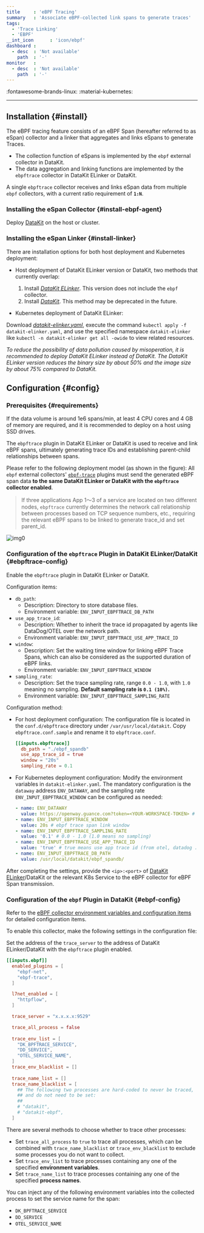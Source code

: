 ```yaml
---
title     : 'eBPF Tracing'
summary   : 'Associate eBPF-collected link spans to generate traces'
tags:
  - 'Trace Linking'
  - 'EBPF'
__int_icon      : 'icon/ebpf'
dashboard :
  - desc  : 'Not available'
    path  : '-'
monitor   :
  - desc  : 'Not available'
    path  : '-'
---
```


:fontawesome-brands-linux: :material-kubernetes:

---

## Installation {#install}

The eBPF tracing feature consists of an eBPF Span (hereafter referred to as eSpan) collector and a linker that aggregates and links eSpans to generate Traces.

- The collection function of eSpans is implemented by the `ebpf` external collector in DataKit.
- The data aggregation and linking functions are implemented by the `ebpftrace` collector in DataKit ELinker or DataKit.

A single `ebpftrace` collector receives and links eSpan data from multiple `ebpf` collectors, with a current ratio requirement of **`1:N`**.

### Installing the eSpan Collector {#install-ebpf-agent}

Deploy [DataKit](../datakit/datakit-install.md) on the host or cluster.

### Installing the eSpan Linker {#install-linker}

There are installation options for both host deployment and Kubernetes deployment:

- Host deployment of DataKit ELinker version or DataKit, two methods that currently overlap:
    1. Install [*DataKit ELinker*](../datakit/datakit-install.md#elinker-install). This version does not include the `ebpf` collector.
    1. Install [*DataKit*](../datakit/datakit-install.md#get-install). This method may be deprecated in the future.

- Kubernetes deployment of DataKit ELinker:

Download [*datakit-elinker.yaml*](https://static.guance.com/datakit/datakit-elinker.yaml), execute the command `kubectl apply -f datakit-elinker.yaml`, and use the specified namespace `datakit-elinker` like `kubectl -n datakit-elinker get all -owide` to view related resources.

*To reduce the possibility of data pollution caused by misoperation, it is recommended to deploy DataKit ELinker instead of DataKit. The DataKit ELinker version reduces the binary size by about 50% and the image size by about 75% compared to DataKit.*

## Configuration {#config}

### Prerequisites {#requirements}

If the data volume is around 1e6 spans/min, at least 4 CPU cores and 4 GB of memory are required, and it is recommended to deploy on a host using SSD drives.

The `ebpftrace` plugin in DataKit ELinker or DataKit is used to receive and link eBPF spans, ultimately generating trace IDs and establishing parent-child relationships between spans.

Please refer to the following deployment model (as shown in the figure): All `ebpf` external collectors' [`ebpf-trace`](./ebpf.md#ebpf-trace) plugins must send the generated eBPF span data **to the same DataKit ELinker or DataKit with the `ebpftrace` collector enabled**.

> If three applications App 1～3 of a service are located on two different nodes, `ebpftrace` currently determines the network call relationship between processes based on TCP sequence numbers, etc., requiring the relevant eBPF spans to be linked to generate trace_id and set parent_id.

![img0](./imgs/tracing.png)

### Configuration of the `ebpftrace` Plugin in DataKit ELinker/DataKit {#ebpftrace-config}

Enable the `ebpftrace` plugin in DataKit ELinker or DataKit.

Configuration items:

- `db_path`:
    - Description: Directory to store database files.
    - Environment variable: `ENV_INPUT_EBPFTRACE_DB_PATH`
- `use_app_trace_id`:
    - Description: Whether to inherit the trace id propagated by agents like DataDog/OTEL over the network path.
    - Environment variable: `ENV_INPUT_EBPFTRACE_USE_APP_TRACE_ID`
- `window`:
    - Description: Set the waiting time window for linking eBPF Trace Spans, which can also be considered as the supported duration of eBPF links.
    - Environment variable: `ENV_INPUT_EBPFTRACE_WINDOW`
- `sampling_rate`:
    - Description: Set the trace sampling rate, range `0.0 - 1.0`, with `1.0` meaning no sampling. **Default sampling rate is `0.1 (10%)`.**
    - Environment variable: `ENV_INPUT_EBPFTRACE_SAMPLING_RATE`

Configuration method:

- For host deployment configuration:
  The configuration file is located in the `conf.d/ebpftrace` directory under `/var/usr/local/datakit`. Copy `ebpftrace.conf.sample` and rename it to `ebpftrace.conf`.

  ```toml
  [[inputs.ebpftrace]]
    db_path = "./ebpf_spandb"
    use_app_trace_id = true
    window = "20s"
    sampling_rate = 0.1
  ```

- For Kubernetes deployment configuration:
  Modify the environment variables in `datakit-elinker.yaml`. The mandatory configuration is the `dataway` address `ENV_DATAWAY`, and the sampling rate `ENV_INPUT_EBPFTRACE_WINDOW` can be configured as needed:

  ```yaml
  - name: ENV_DATAWAY
    value: https://openway.guance.com?token=<YOUR-WORKSPACE-TOKEN> # Fill your real Dataway server and(or) workspace token
  - name: ENV_INPUT_EBPFTRACE_WINDOW
    value: 20s # ebpf trace span link window
  - name: ENV_INPUT_EBPFTRACE_SAMPLING_RATE
    value: '0.1' # 0.0 - 1.0 (1.0 means no sampling)
  - name: ENV_INPUT_EBPFTRACE_USE_APP_TRACE_ID
    value: 'true' # true means use app trace id (from otel, datadog ...) as ebpf trace id in ebpftrace
  - name: ENV_INPUT_EBPFTRACE_DB_PATH
    value: /usr/local/datakit/ebpf_spandb/
  ```

After completing the settings, provide the `<ip>:<port>` of [DataKit ELinker](../datakit/datakit-install.md#elinker-install)/DataKit or the relevant K8s Service to the eBPF collector for eBPF Span transmission.

### Configuration of the `ebpf` Plugin in DataKit {#ebpf-config}

Refer to the [eBPF collector environment variables and configuration items](./ebpf.md#input-cfg-field-env) for detailed configuration items.

To enable this collector, make the following settings in the configuration file:

Set the address of the `trace_server` to the address of DataKit ELinker/DataKit with the `ebpftrace` plugin enabled.

```toml
[[inputs.ebpf]]
  enabled_plugins = [
    "ebpf-net",
    "ebpf-trace",
  ]

  l7net_enabled = [
    "httpflow",
  ]

  trace_server = "x.x.x.x:9529"

  trace_all_process = false
  
  trace_env_list = [
    "DK_BPFTRACE_SERVICE",
    "DD_SERVICE",
    "OTEL_SERVICE_NAME",
  ]
  trace_env_blacklist = []
  
  trace_name_list = []
  trace_name_blacklist = [
    ## The following two processes are hard-coded to never be traced,
    ## and do not need to be set:
    ##
    # "datakit",
    # "datakit-ebpf",
  ]
```

There are several methods to choose whether to trace other processes:

- Set `trace_all_process` to `true` to trace all processes, which can be combined with `trace_name_blacklist` or `trace_env_blacklist` to exclude some processes you do not want to collect.
- Set `trace_env_list` to trace processes containing any one of the specified **environment variables**.
- Set `trace_name_list` to trace processes containing any one of the specified **process names**.

You can inject any of the following environment variables into the collected process to set the service name for the span:

- `DK_BPFTRACE_SERVICE`
- `DD_SERVICE`
- `OTEL_SERVICE_NAME`